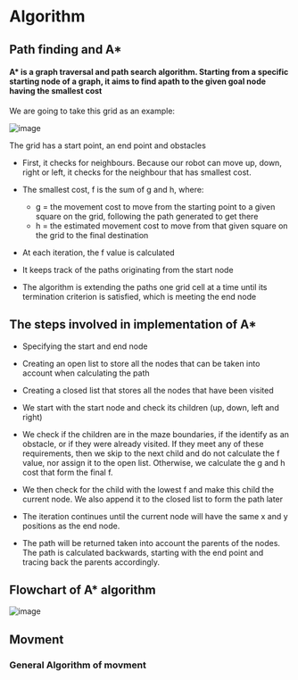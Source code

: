 # Algorithm
## Path finding and A*

#### A* is a graph traversal and path search algorithm. Starting from a specific starting node of a graph, it aims to find apath to the given goal node having the smallest cost

We are going to take this grid as an example:

![image](https://user-images.githubusercontent.com/113441374/210691268-29917a55-1359-42c9-96c4-0a360b14ac95.png)


The grid has a start point, an end point and obstacles

- First, it checks for neighbours. Because our robot can move up,
down, right or left, it checks for the neighbour that has
smallest cost.

- The smallest cost, f is the sum of g and h, where:
    - g = the movement cost to move from the starting point to a given
square on the grid, following the path generated to get there
    - h = the estimated movement cost to move from that given square on the grid to
the final destination

- At each iteration, the f value is calculated

- It keeps track of the paths originating from the start node

- The algorithm is extending the paths one grid cell at a time until its termination criterion is satisfied, which is meeting the end node

## The steps involved in implementation of A*

- Specifying the start and end node

- Creating an open list to store all the nodes that can be taken into account when calculating the path

- Creating a closed list that stores all the nodes that have been visited

- We start with the start node and check its children (up, down, left and right)

- We check if the children are in the maze boundaries, if the identify as an obstacle, or if they were already visited. If they meet any of these requirements, then we skip to the next child and do not calculate the f value, nor assign it to the open list. Otherwise, we calculate the g and h cost that form the final f.

- We then check for the child with the lowest f and make this child the current node. We also append it to the closed list to form the path later

- The iteration continues until the current node will have the same x and y positions as the end node.

- The path will be returned taken into account the parents of the nodes. The path is calculated backwards, starting with the end point and tracing back the parents accordingly.

## Flowchart of A* algorithm

 ![image](https://user-images.githubusercontent.com/113441374/210694023-ff1081c1-a971-48b0-8659-01b11a468859.png)


## Movment
### General Algorithm of movment

